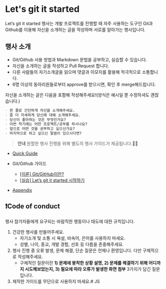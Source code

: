 # Let's git it started

Let’s git it started 행사는 개발 프로젝트를 진행할 때 자주 사용하는 도구인 Git과 Github를 이용해 자신을 소개하는 글을 작성하며 서로를 알아가는 행사입니다.



## 행사 소개

- Git/Github 사용 방법과 Markdown 문법을 공부하고, 실습할 수 있습니다.
- 자신을 소개하는 글을 작성하고 Pull Request 합니다.
- 다른 사람들의 자기소개글을 읽으며 댓글과 이모지를 활용해 적극적으로 소통합니다.
- 6명 이상의 동아리원들로부터 approve를 받으시면, 확인 후 merge해드립니다.

자신을 소개하는 글은 다음을 포함해 작성해주세요!(양식은 예시일 뿐 수정하셔도 괜찮습니다.)

```markdown
- 한 줄로 간단하게 자신을 소개해주세요.
- 좀 더 자세하게 당신에 대해 소개해주세요.
- 당신이 좋아하는 것은 무엇인가요?
- 이번 학기에는 어떤 프로젝트/공부를 하시나요?
- 앞으로 어떤 것을 공부하고 싶으신가요?
- 마지막으로 하고 싶으신 말씀이 있으시다면?
```



> **안내** 원할한 행사 진행을 위해 별도의 행사 가이드가 제공됩니다.💁‍♂️

- [Quick Guide](guide/quick_guide.md)
- Git/Github 가이드
  - [[이론] Git/GitHub이란?](guide/guide.md)
  - [[실습] Let’s git it started 시작하기](guide/exercise.md)

- [Appendix](/appendix)



## ❗️Code of conduct

행사 참가자들에게 요구되는 바람직한 행동이나 태도에 대한 규칙입니다.

1. 건강한 행사를 만들어주세요.
   - 자기소개 및 소통 시 욕설, 비속어, 은어를 사용하지 마세요.
   - 성별, 나이, 종교, 개발 경험, 선호 등 다름을 존중해주세요.
2. 행사 진행 중 오류 발생, 문제 해결, 단순 질문은 언제나 환영입니다. 다만 구체적으로 작성해주세요.
   - 구체적인 질문이란 **1) 문제에 봉착한 상황 설명, 2) 문제를 해결하기 위해 어디까지 시도해보았는지, 3) 필요에 따라 오류가 발생한 화면 첨부** 3가지가 담긴 질문입니다.
3. 제작한 가이드를 무단으로 사용하지 마세요.# JS
